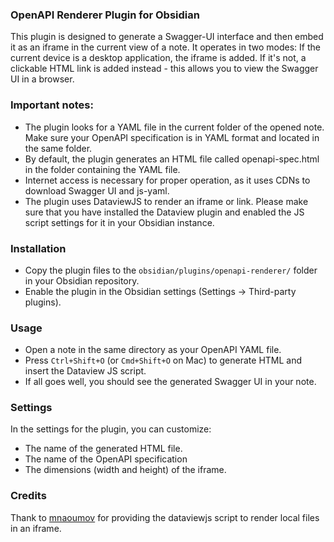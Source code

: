 ### OpenAPI Renderer Plugin for Obsidian

This plugin is designed to generate a Swagger-UI interface and then embed it as an iframe in the current view of a note. It operates in two modes: If the current device is a desktop application, the iframe is added. If it's not, a clickable HTML link is added instead - this allows you to view the Swagger UI in a browser.

### **Important notes:**
- The plugin looks for a YAML file in the current folder of the opened note. Make sure your OpenAPI specification is in YAML format and located in the same folder.
- By default, the plugin generates an HTML file called openapi-spec.html in the folder containing the YAML file.
- Internet access is necessary for proper operation, as it uses CDNs to download Swagger UI and js-yaml.
- The plugin uses DataviewJS to render an iframe or link. Please make sure that you have installed the Dataview plugin and enabled the JS script settings for it in your Obsidian instance.

### Installation
- Copy the plugin files to the `obsidian/plugins/openapi-renderer/` folder in your Obsidian repository.
- Enable the plugin in the Obsidian settings (Settings → Third-party plugins).

### Usage
- Open a note in the same directory as your OpenAPI YAML file.
- Press `Ctrl+Shift+O` (or `Cmd+Shift+O` on Mac) to generate HTML and insert the Dataview JS script.
- If all goes well, you should see the generated Swagger UI in your note.

### Settings
In the settings for the plugin, you can customize:
- The name of the generated HTML file.
- The name of the OpenAPI specification
- The dimensions (width and height) of the iframe.

### Credits 
Thank to [mnaoumov](https://github.com/mnaoumov/) for providing the dataviewjs script to render local files in an iframe.

